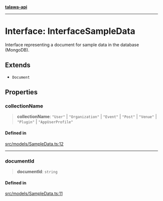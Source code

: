 [**talawa-api**](../../../README.md)

***

# Interface: InterfaceSampleData

Interface representing a document for sample data in the database (MongoDB).

## Extends

- `Document`

## Properties

### collectionName

> **collectionName**: `"User"` \| `"Organization"` \| `"Event"` \| `"Post"` \| `"Venue"` \| `"Plugin"` \| `"AppUserProfile"`

#### Defined in

[src/models/SampleData.ts:12](https://github.com/Suyash878/talawa-api/blob/095e6964ce2a06c1c30d1acf81b6162203f1db91/src/models/SampleData.ts#L12)

***

### documentId

> **documentId**: `string`

#### Defined in

[src/models/SampleData.ts:11](https://github.com/Suyash878/talawa-api/blob/095e6964ce2a06c1c30d1acf81b6162203f1db91/src/models/SampleData.ts#L11)
